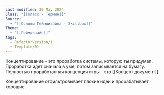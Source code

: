 ```yaml
---
Last modified: 30 May 2024
Class: "[[Класс - Термин]]"
Source:
  - "[[Основы Геймдизайна - Skillbox]]"
Theme:
  - "[[Геймдизайн]]"
tags:
  - RefactorVersion/1
  - Template/01
---
```

Концептирование - это проработка системы, которую ты придумал. Проработка идет сначала в уме, потом записывается на бумагу.
Полностью проработанная концепция игры - это [[Концепт документ]]. 

Концептирование отфильтровывает плохие идеи и прорабатывает хорошие.
